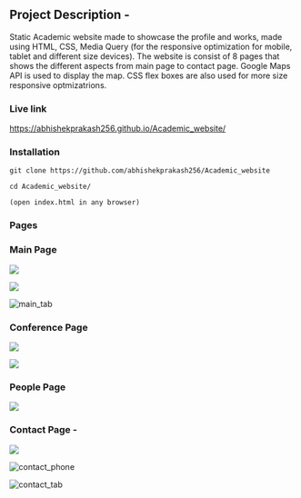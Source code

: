 ## Project Description - 

Static Academic website made to showcase the profile and works, made using HTML, CSS, Media Query (for the responsive optimization for mobile, tablet and different size devices). The website is consist of 8 pages that shows the different aspects from main page to contact page. Google Maps API is used to display the map. CSS flex boxes are also used for more size responsive optmizatrions.

### Live link 
https://abhishekprakash256.github.io/Academic_website/

### Installation
```
git clone https://github.com/abhishekprakash256/Academic_website

cd Academic_website/

(open index.html in any browser)
```

### Pages 

### Main Page 

![](screenshot/main_page.png)

![](screenshot/main_tab.png)

![main_tab](screenshot/main_phone.png)

### Conference Page  

![](screenshot/second_page.png)

![](screenshot/second_phone.png)

### People Page 

![](screenshot/third_page.png)

### Contact Page - 

![](screenshot/contact_page.png)

![contact_phone](screenshot/contact_tab.png)

![contact_tab](screenshot/contact_phone.png)

